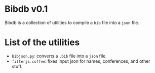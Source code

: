 
# Bibdb v0.1

Bibdb is a collection of utilities to compile a `bib` file into a `json` file.

# List of the utilities

- `bibjson.py`: converts a `.bib` file into a `json` file.
- `filterjs.coffee`: fixes input json for names, conferences, and other stuff.
